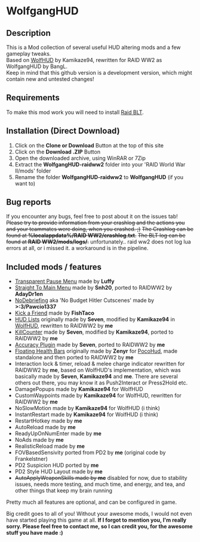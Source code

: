 # WolfgangHUD

## Description

This is a Mod collection of several useful HUD altering mods and a few gameplay tweaks.  
Based on [WolfHUD](https://modworkshop.net/mydownloads.php?action=view_down&did=15901) by Kamikaze94, rewritten for RAID WW2 as WolfgangHUD by BangL.  
Keep in mind that this github version is a development version, which might contain new and untested changes!  

## Requirements

To make this mod work you will need to install [Raid BLT](https://modworkshop.net/mydownloads.php?action=view_down&did=21065).

## Installation (Direct Download)

1. Click on the **Clone or Download** Button at the top of this site
2. Click on the **Download .ZIP** Button
3. Open the downloaded archive, using WinRAR or 7Zip
4. Extract the **WolfgangHUD-raidww2** folder into your 'RAID World War II/mods' folder
5. Rename the folder **WolfgangHUD-raidww2** to **WolfgangHUD** (if you want to)

## Bug reports

If you encounter any bugs, feel free to post about it on the issues tab!
~~Please try to provide information from your crashlog and the actions you and your teammates were doing, when you crashed. ;)~~
~~The Crashlog can be found at **%localappdata%/RAID WW2/crashlog.txt**.~~
~~The BLT log can be found at **RAID WW2/mods/logs/**.~~
unfortunately.. raid ww2 does not log lua errors at all, or i missed it.
a workaround is in the pipeline.

## Included mods / features

* [Transparent Pause Menu](https://modworkshop.net/mydownloads.php?action=view_down&did=21088) made by **Luffy**
* [Straight To Main Menu](https://modworkshop.net/mydownloads.php?action=view_down&did=21405) made by **Snh20**, ported to RAIDWW2 by **AdayDr1en**
* [NoDebriefing](https://modworkshop.net/mydownloads.php?action=view_down&did=21804) aka 'No Budget Hitler Cutscenes' made by **>:3/Pawcio1337**
* [Kick a Friend](https://modworkshop.net/mydownloads.php?action=view_down&did=15175) made by **FishTaco**
* [HUD Lists](https://bitbucket.org/pjal3urb/hudlist/src/) originally made by **Seven**, modified by **Kamikaze94** in [WolfHUD](https://modworkshop.net/mydownloads.php?action=view_down&did=15901), rewritten to RAIDWW2 by **me**
* [KillCounter](https://bitbucket.org/pjal3urb/customhud/src) made by **Seven**, modified by **Kamikaze94**, ported to RAIDWW2 by **me**
* [Accuracy Plugin](https://bitbucket.org/pjal3urb/customhud/src) made by **Seven**, ported to RAIDWW2 by **me**
* [Floating Health Bars](https://modworkshop.net/mydownloads.php?action=view_down&did=20330) originally made by **Zenyr** for [PocoHud](https://steamcommunity.com/groups/pocomods), made standalone and then ported to RAIDWW2 by **me**
* Interaction lock & timer, reload & melee charge indicator rewritten for RAIDWW2 by **me**, based on WolfHUD's implementation, which was basically made by **Seven**, **Kamikaze94** and **me**. There are several others out there, you may know it as Push2Interact or Press2Hold etc.
* DamagePopups made by **Kamikaze94** for WolfHUD
* CustomWaypoints made by **Kamikaze94** for WolfHUD, rewritten for RAIDWW2 by **me**
* NoSlowMotion made by **Kamikaze94** for WolfHUD (i think)
* InstantRestart made by **Kamikaze94** for WolfHUD (i think)
* RestartHotkey made by **me**
* AutoReload made by **me**
* ReadyUpOnNumEnter made by **me**
* NoAds made by **me**
* RealisticReload made by **me**
* FOVBasedSensivity ported from PD2 by **me** (original code by Frankelstner)
* PD2 Suspicion HUD ported by **me**
* PD2 Style HUD Layout made by **me**
* ~~AutoApplyWeaponSkills made by **me**~~ disabled for now, due to stability issues, needs more testing, and much time, and energy, and tea, and other things that keep my brain running

Pretty much all features are optional, and can be configured in game.

Big credit goes to all of you!
Without your awesome mods, I would not even have started playing this game at all.
**If I forgot to mention you, I'm really sorry.
Please feel free to contact me, so I can credit you, for the awesome stuff you have made :)**
